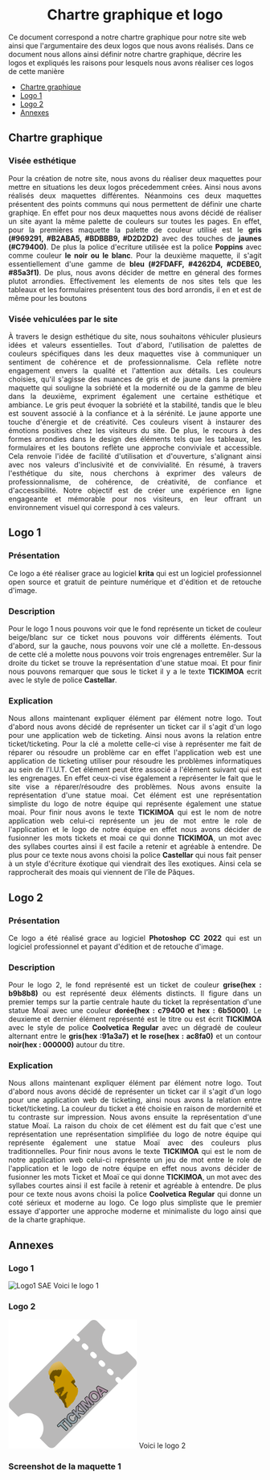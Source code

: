 ﻿# <center>Chartre graphique et logo</center>

Ce document correspond a notre chartre graphique pour notre site web ainsi que l'argumentaire des deux logos que nous avons réalisés. Dans ce document nous allons ainsi définir notre chartre graphique, décrire les logos et expliqués les raisons pour lesquels nous avons réaliser ces logos de cette manière

 - [Chartre graphique](#chartre-graphique)
 - [Logo 1](#logo-1)
 - [Logo 2](#logo-2)
 - [Annexes](#annexes)
## Chartre graphique 

### Visée esthétique
<div align=justify>Pour la création de notre site, nous avons du réaliser deux maquettes pour mettre en situations les deux logos précedemment crées. Ainsi nous avons réalisés deux maquettes différentes. Néanmoins ces deux maquettes présentent des points communs qui nous permettent de définir une charte graphiqe. En effet pour nos deux maquettes nous avons décidé de réaliser un site ayant la même palette de couleurs sur toutes les pages. En effet, pour la premières maquette la palette de couleur utilisé est le <strong>gris (#969291, #B2ABA5, #BDBBB9, #D2D2D2)</strong> avec des touches de <strong>jaunes (#C79400)</strong>. De plus la police d'ecriture utilisée est la police <strong>Poppins</strong> avec comme couleur <strong>le noir ou le blanc</strong>. Pour la deuxième maquette, il s'agit essentiellement d'une gamme de <strong>bleu (#2FDAFF, #4262D4, #CDEBE0, #85a3f1)</strong>. De plus, nous avons décider de mettre en géneral des formes plutot arrondies. Effectivement les elements de nos sites tels que les tableaux et les formulaires présentent tous des bord arrondis, il en et est de même pour les boutons</div>

### Visée vehiculées par le site
<div align=justify>À travers le design esthétique du site, nous souhaitons véhiculer plusieurs idées et valeurs essentielles. Tout d'abord, l'utilisation de palettes de couleurs spécifiques dans les deux maquettes vise à communiquer un sentiment de cohérence et de professionnalisme. Cela reflète notre engagement envers la qualité et l'attention aux détails. Les couleurs choisies, qu'il s'agisse des nuances de gris et de jaune dans la première maquette qui souligne la sobriété et la modernité ou de la gamme de bleu dans la deuxième, expriment également une certaine esthétique et ambiance. Le gris peut évoquer la sobriété et la stabilité, tandis que le bleu est souvent associé à la confiance et à la sérénité. Le jaune apporte une touche d'énergie et de créativité. Ces couleurs visent à instaurer des émotions positives chez les visiteurs du site. De plus, le recours à des formes arrondies dans le design des éléments tels que les tableaux, les formulaires et les boutons reflète une approche conviviale et accessible. Cela renvoie l'idée de facilité d'utilisation et d'ouverture, s'alignant ainsi avec nos valeurs d'inclusivité et de convivialité. En résumé, à travers l'esthétique du site, nous cherchons à exprimer des valeurs de professionnalisme, de cohérence, de créativité, de confiance et d'accessibilité. Notre objectif est de créer une expérience en ligne engageante et mémorable pour nos visiteurs, en leur offrant un environnement visuel qui correspond à ces valeurs.</div>

## Logo 1
### Présentation 

<div align=justify>Ce logo a été réaliser grace au logiciel <strong>krita</strong> qui est un logiciel professionnel open source et gratuit de peinture numérique et d'édition et de retouche d'image.</div>

### Description
<div align=justify>Pour le logo 1 nous pouvons voir que le fond représente un ticket de couleur beige/blanc sur ce ticket nous pouvons voir différents éléments. Tout d'abord, sur la gauche, nous pouvons voir une clé a mollette. En-dessous de cette clé a molette nous pouvons voir trois engrenages entremêler. Sur la droite du ticket se trouve la représentation d'une statue moai. Et pour finir nous pouvons remarquer que sous le ticket il y a le texte <strong>TICKIMOA</strong> ecrit avec le style de police <strong>Castellar</strong>.</div>

### Explication
<div align=justify>Nous allons maintenant expliquer élément par élément notre logo.
Tout d'abord nous avons décidé de représenter un ticket car il s'agit d'un logo pour une application web de ticketing. Ainsi nous avons la relation entre ticket/ticketing. Pour la clé a molette celle-ci vise à représenter me fait de réparer ou résoudre un problème car en effet l'application web est une application de ticketing utiliser pour résoudre les problèmes informatiques au sein de l'I.U.T. Cet élément peut être associé a l'élément suivant qui est les engrenages. En effet ceux-ci vise également a représenter le fait que le site vise a réparer/résoudre des problèmes. Nous avons ensuite la représentation d'une statue moai. Cet élément est une représentation simpliste du logo de notre équipe qui représente également une statue moai. Pour finir nous avons le texte <strong>TICKIMOA</strong> qui est le nom de notre application web celui-ci représente un jeu de mot entre le role de l'application et le logo de notre équipe en effet nous avons décider de fusionner les mots tickets et moai ce qui donne <strong>TICKIMOA</strong>, un mot avec des syllabes courtes ainsi il est facile a retenir et agréable à entendre. De plus pour ce texte nous avons choisi la police <strong>Castellar</strong> qui nous fait penser à un style d'écriture éxotique qui viendrait des îles exotiques. Ainsi cela se rapprocherait des moais qui viennent de l'île de Pâques.</div>

## Logo 2
### Présentation

<div align=justify>Ce logo a été réalisé grace au logiciel <strong>Photoshop CC 2022</strong> qui est un logiciel professionnel et payant d'édition et de retouche d'image.</div>

### Description
<div align=justify>Pour le logo 2, le fond représenté est un ticket de couleur <strong>grise(hex : b9b8b8)</strong> ou est représenté deux éléments distincts. Il figure dans un premier temps sur la partie centrale haute du ticket la représentation d'une statue Moaï avec une couleur <strong>dorée(hex : c79400 et hex : 6b5000)</strong>. Le deuxieme et dernier élément représenté est le titre ou est écrit <strong>TICKIMOA</strong> avec le style de police <strong>Coolvetica Regular</strong> avec un dégradé de couleur alternant entre le <strong>gris(hex :91a3a7) et le rose(hex : ac8fa0)</strong> et un contour <strong>noir(hex : 000000)</strong> autour du titre.</div>

### Explication
<div align=justify>Nous allons maintenant expliquer élément par élément notre logo.
Tout d'abord nous avons décidé de représenter un ticket car il s'agit d'un logo pour une application web de ticketing, ainsi nous avons la relation entre ticket/ticketing. La couleur du ticket a été choisie en raison de mordernité et tu contraste sur impression. Nous avons ensuite la représentation d'une statue Moaï. La raison du choix de cet élément est du fait que c'est une représentation une représentation simplifiée du logo de notre équipe qui représente également une statue Moaï avec des couleurs plus traditionnelles. Pour finir nous avons le texte <strong>TICKIMOA</strong> qui est le nom de notre application web celui-ci représente un jeu de mot entre le role de l'application et le logo de notre équipe en effet nous avons décider de fusionner les mots Ticket et Moaï ce qui donne <strong>TICKIMOA</strong>, un mot avec des syllabes courtes ainsi il est facile à retenir et agréable à entendre. De plus pour ce texte nous avons choisi la police <strong>Coolvetica Regular</strong> qui donne un coté sérieux et moderne au logo. Ce logo plus simpliste que le premier essaye d'apporter une approche moderne et minimaliste du logo ainsi que de la charte graphique.</div>



## Annexes
### Logo 1
![Logo1 SAE](https://github.com/BluenessDev/SAE3.01_Dev/assets/132565766/38cad6b9-6b06-4adb-95dc-04ffe09454f3)
Voici le logo 1

### Logo 2
![Logo2 SAE](https://github.com/BluenessDev/SAE3.01_Dev/blob/main/Documentation/Logo/logo2%20SAE.png)
Voici le logo 2

### Screenshot de la maquette 1

